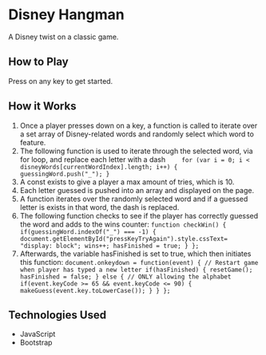 # Disney Hangman
A Disney twist on a classic game.

## How to Play
Press on any key to get started.

## How it Works
1. Once a player presses down on a key, a function is called to iterate over a set array of Disney-related words and randomly select which word to feature.
2. The following function is used to iterate through the selected word, via for loop, and replace each letter with a dash
`    for (var i = 0; i < disneyWords[currentWordIndex].length; i++) {
        guessingWord.push("_");
    }`
3. A const exists to give a player a max amount of tries, which is 10.
4. Each letter guessed is pushed into an array and displayed on the page.
5. A function iterates over the randomly selected word and if a guessed letter is exists in that word, the dash is replaced.
6. The following function checks to see if the player has correctly guessed the word and adds to the wins counter:
`function checkWin() {
    if(guessingWord.indexOf("_") === -1) {
        document.getElementById("pressKeyTryAgain").style.cssText= "display: block";
        wins++;
        hasFinished = true;
    }
};`
7. Afterwards, the variable hasFinished is set to true, which then initiates this function:
`document.onkeydown = function(event) {
    // Restart game when player has typed a new letter
    if(hasFinished) {
        resetGame();
        hasFinished = false;
    } else {
        // ONLY allowing the alphabet
        if(event.keyCode >= 65 && event.keyCode <= 90) {
            makeGuess(event.key.toLowerCase());
        }
    }
};`


## Technologies Used
- JavaScript
- Bootstrap

